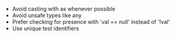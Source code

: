 - Avoid casting with as whenever possible
- Avoid unsafe types like any
- Prefer checking for presence with 'val == null' instead of '!val'
- Use unique test identifiers
